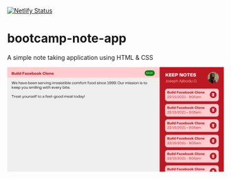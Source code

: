 [![Netlify Status](https://api.netlify.com/api/v1/badges/0da99243-d9d4-403e-a0c1-a90470048726/deploy-status)](https://app.netlify.com/sites/bootcamp-notes/deploys)
# bootcamp-note-app
A simple note taking application using HTML  &amp; CSS

![Note App UI](https://github.com/cremirdevio/bootcamp-note-app/blob/main/Note%20Application%20Interface.png)
